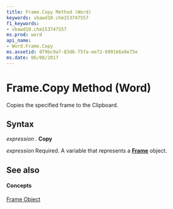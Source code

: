 ```yaml
---
title: Frame.Copy Method (Word)
keywords: vbawd10.chm153747557
f1_keywords:
- vbawd10.chm153747557
ms.prod: word
api_name:
- Word.Frame.Copy
ms.assetid: 079bc9a7-83d6-75fa-ee72-899166a9e75e
ms.date: 06/08/2017
---
```



# Frame.Copy Method (Word)

Copies the specified frame to the Clipboard.


## Syntax

 _expression_ . **Copy**

 _expression_ Required. A variable that represents a **[Frame](Word.Frame.md)** object.


## See also


#### Concepts


[Frame Object](Word.Frame.md)

